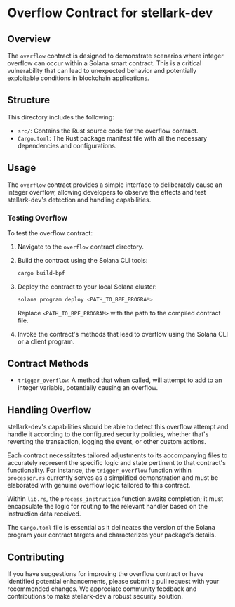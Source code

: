 # Overflow Contract for stellark-dev

## Overview

The `overflow` contract is designed to demonstrate scenarios where integer overflow can occur within a Solana smart contract. This is a critical vulnerability that can lead to unexpected behavior and potentially exploitable conditions in blockchain applications.

## Structure

This directory includes the following:

- `src/`: Contains the Rust source code for the overflow contract.
- `Cargo.toml`: The Rust package manifest file with all the necessary dependencies and configurations.

## Usage

The `overflow` contract provides a simple interface to deliberately cause an integer overflow, allowing developers to observe the effects and test stellark-dev's detection and handling capabilities.

### Testing Overflow

To test the overflow contract:

1. Navigate to the `overflow` contract directory.
2. Build the contract using the Solana CLI tools:

    ```bash
    cargo build-bpf
    ```

3. Deploy the contract to your local Solana cluster:

    ```bash
    solana program deploy <PATH_TO_BPF_PROGRAM>
    ```

    Replace `<PATH_TO_BPF_PROGRAM>` with the path to the compiled contract file.

4. Invoke the contract's methods that lead to overflow using the Solana CLI or a client program.

## Contract Methods

- `trigger_overflow`: A method that when called, will attempt to add to an integer variable, potentially causing an overflow.

## Handling Overflow

stellark-dev's capabilities should be able to detect this overflow attempt and handle it according to the configured security policies, whether that's reverting the transaction, logging the event, or other custom actions.

Each contract necessitates tailored adjustments to its accompanying files to accurately represent the specific logic and state pertinent to that contract's functionality. For instance, the `trigger_overflow` function within `processor.rs` currently serves as a simplified demonstration and must be elaborated with genuine overflow logic tailored to this contract.

Within `lib.rs`, the `process_instruction` function awaits completion; it must encapsulate the logic for routing to the relevant handler based on the instruction data received.

The `Cargo.toml` file is essential as it delineates the version of the Solana program your contract targets and characterizes your package’s details.


## Contributing

If you have suggestions for improving the overflow contract or have identified potential enhancements, please submit a pull request with your recommended changes. We appreciate community feedback and contributions to make stellark-dev a robust security solution.
